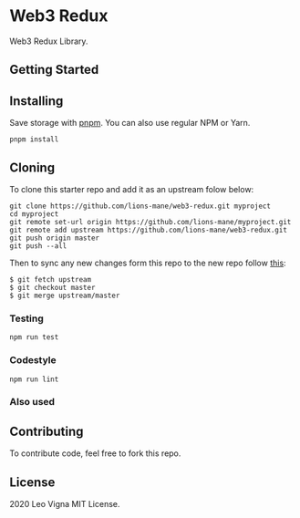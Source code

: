 # Web3 Redux

Web3 Redux Library.

## Getting Started

## Installing

Save storage with [pnpm](https://pnpm.js.org/). You can also use regular NPM or Yarn.

```
pnpm install
```

## Cloning

To clone this starter repo and add it as an upstream folow below:

```
git clone https://github.com/lions-mane/web3-redux.git myproject
cd myproject
git remote set-url origin https://github.com/lions-mane/myproject.git
git remote add upstream https://github.com/lions-mane/web3-redux.git
git push origin master
git push --all
```

Then to sync any new changes form this repo to the new repo follow [this](https://help.github.com/en/articles/syncing-a-fork):

```
$ git fetch upstream
$ git checkout master
$ git merge upstream/master
```

### Testing

```
npm run test
```

### Codestyle

```
npm run lint
```

### Also used

## Contributing

To contribute code, feel free to fork this repo.

## License

2020 Leo Vigna
MIT License.
